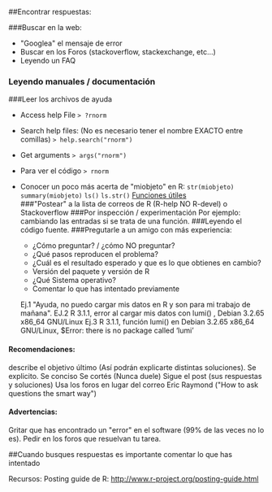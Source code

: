 ##Encontrar respuestas:

###Buscar en la web:
* "Googlea" el mensaje de error
* Buscar en los Foros (stackoverflow, stackexchange, etc...)
* Leyendo un FAQ

### Leyendo manuales / documentación
###Leer los archivos de ayuda
* Access help File
  ` > ?rnorm `
* Search help files: (No es necesario tener el nombre EXACTO entre comillas)
    `> help.search("rnorm")`
* Get arguments
  `> args("rnorm")`
* Para ver el código
  `> rnorm`
* Conocer un poco más acerta de "miobjeto" en R:
    `str(miobjeto)`
    `summary(miobjeto)`
    `ls()`
    `ls.str()`
  [Funciones útiles](http://cran.r-project.org/doc/contrib/Short-refcard.pdf)  
###"Postear" a la lista de correos de R (R-help NO R-devel) o Stackoverflow
###Por inspección / experimentación
  Por ejemplo: cambiando las entradas si se trata de una función.
###Leyendo el código fuente.
###Pregutarle a un amigo con más experiencia:
  * ¿Cómo preguntar?  / ¿cómo NO preguntar?
  * ¿Qué pasos reproducen el problema?
  *  ¿Cuál es el resultado esperado y que es lo que obtienes en cambio?
  *  Versión del paquete y versión de R 
  *  ¿Qué Sistema operativo?
  *  Comentar lo que has intentado previamente

    Ej.1 "Ayuda, no puedo cargar mis datos en R y son para mi trabajo de mañana".
    EJ.2  R 3.1.1, error al cargar mis datos con lumi() , Debian 3.2.65 x86_64 GNU/Linux
    Ej.3  R 3.1.1, función lumi() en Debian 3.2.65 x86_64 GNU/Linux,  $Error: there is no package called ‘lumi’

#### Recomendaciones:
  describe el objetivo último (Así podrán explicarte distintas soluciones).
  Se explicito.
  Se conciso
  Se cortés (Nunca duele)
  Sigue el post (sus respuestas y soluciones) 
  Usa los foros en lugar del correo
  Eric Raymond ("How to  ask questions the smart way")

#### Advertencias:
  Gritar que has encontrado un "error" en el software (99% de las veces no lo es).
  Pedir en los foros que resuelvan tu tarea.

##Cuando busques respuestas es importante comentar lo que has intentado

Recursos:
Posting guide de R: http://www.r-project.org/posting-guide.html
